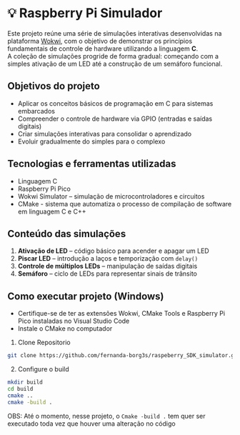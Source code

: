 # 💡 Raspberry Pi Simulador

Este projeto reúne uma série de simulações interativas desenvolvidas na plataforma [Wokwi](https://wokwi.com/), com o objetivo de demonstrar os princípios fundamentais de controle de hardware utilizando a linguagem **C**.  
A coleção de simulações progride de forma gradual: começando com a simples ativação de um LED até a construção de um semáforo funcional.

## Objetivos do projeto

- Aplicar os conceitos básicos de programação em C para sistemas embarcados
- Compreender o controle de hardware via GPIO (entradas e saídas digitais)
- Criar simulações interativas para consolidar o aprendizado  
- Evoluir gradualmente do simples para o complexo

## Tecnologias e ferramentas utilizadas

- Linguagem C
- Raspberry Pi Pico
- Wokwi Simulator – simulação de microcontroladores e circuitos
- CMake - sistema que automatiza o processo de compilação de software em linguagem C e C++

## Conteúdo das simulações

1. **Ativação de LED** – código básico para acender e apagar um LED  
2. **Piscar LED** – introdução a laços e temporização com `delay()`  
3. **Controle de múltiplos LEDs** – manipulação de saídas digitais  
5. **Semáforo** – ciclo de LEDs para representar sinais de trânsito  

## Como executar projeto (Windows)

- Certifique-se de ter as extensões Wokwi, CMake Tools e Raspberry Pi Pico instaladas no Visual Studio Code
- Instale o CMake no computador

1. Clone Repositorio
```bash
git clone https://github.com/fernanda-borg3s/raspeberry_SDK_simulator.git
```
2. Configure o build
```bash
mkdir build
cd build
cmake ..
cmake -build .
```
OBS: Até o momento, nesse projeto, o ```Cmake -build .``` tem quer ser executado toda vez que houver uma alteração no código


